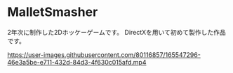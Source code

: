 # MalletSmasher
2年次に制作した2Dホッケーゲームです。
DirectXを用いて初めて製作した作品です。


https://user-images.githubusercontent.com/80116857/165547296-46e3a5be-e711-432d-84d3-4f630c015afd.mp4

